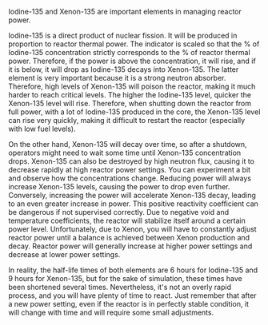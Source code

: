 Iodine-135 and Xenon-135 are important elements in managing reactor power.

Iodine-135 is a direct product of nuclear fission. It will be produced in proportion to reactor thermal power. The indicator is scaled so that the % of Iodine-135 concentration strictly corresponds to the % of reactor thermal power. Therefore, if the power is above the concentration, it will rise, and if it is below, it will drop as Iodine-135 decays into Xenon-135. The latter element is very important because it is a strong neutron absorber. Therefore, high levels of Xenon-135 will poison the reactor, making it much harder to reach critical levels. The higher the Iodine-135 level, quicker the Xenon-135 level will rise. Therefore, when shutting down the reactor from full power, with a lot of Iodine-135 produced in the core, the Xenon-135 level can rise very quickly, making it difficult to restart the reactor (especially with low fuel levels).

On the other hand, Xenon-135 will decay over time, so after a shutdown, operators might need to wait some time until Xenon-135 concentration drops. Xenon-135 can also be destroyed by high neutron flux, causing it to decrease rapidly at high reactor power settings. You can experiment a bit and observe how the concentrations change. Reducing power will always increase Xenon-135 levels, causing the power to drop even further. Conversely, increasing the power will accelerate Xenon-135 decay, leading to an even greater increase in power. This positive reactivity coefficient can be dangerous if not supervised correctly. Due to negative void and temperature coefficients, the reactor will stabilize itself around a certain power level. Unfortunately, due to Xenon, you will have to constantly adjust reactor power until a balance is achieved between Xenon production and decay. Reactor power will generally increase at higher power settings and decrease at lower power settings.

In reality, the half-life times of both elements are 6 hours for Iodine-135 and 9 hours for Xenon-135, but for the sake of simulation, these times have been shortened several times. Nevertheless, it's not an overly rapid process, and you will have plenty of time to react. Just remember that after a new power setting, even if the reactor is in perfectly stable condition, it will change with time and will require some small adjustments.
